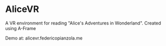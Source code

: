 # AliceVR
A VR environment for reading "Alice's Adventures in Wonderland". Created using A-Frame

Demo at: alicevr.federicopianzola.me
